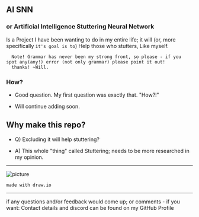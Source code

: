## AI SNN
### or Artificial Intelligence Stuttering Neural Network


Is a Project I have been wanting to do in my entire life;
it will (or, more specifically `it's goal is to`) Help those who stutters, Like myself.

~~~
  Note! Grammar has never been my strong front, so please - if you spot any(any!) error (not only grammar) please point it out!
  thanks! ~Will.
~~~

### How?
- Good question. My first question was exactly that. "How?!"

- Will continue adding soon.





## Why make this repo?
- Q) Excluding it will help stuttering?

- A) This whole "thing" called Stuttering; needs to be more researched in my opinion.


-----

![picture](https://github.com/loneicewolf/AI-SNN/blob/2bf3845a60fb93a2462530035b0c5587185cfc56/diagram_a.png)

`made with draw.io`

-----

if any questions and/or feedback would come up; or comments - if you want:
Contact details and discord can be found on my GitHub Profile

